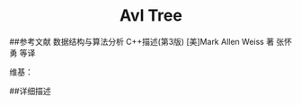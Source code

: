 <h1 align="center">Avl Tree</h1>

##参考文献
数据结构与算法分析 C++描述(第3版)  [美]Mark Allen Weiss 著 张怀勇 等译

维基：


##详细描述

